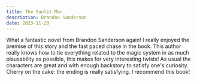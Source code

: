 ```yaml
---
title: The Sunlit Man
description: Brandon Sanderson
date: 2023-11-20
---
```


What a fantastic novel from Brandon Sanderson again! I really enjoyed the premise of this story and the fast paced chase in the book. This author really knows how to tie everything related to the magic system in as much plausability as possible, this makes for very interesting twists! As usual the characters are great and with enough backstory to satisfy one's curiosity. Cherry on the cake: the ending is really satisfying. I recommend this book!
